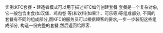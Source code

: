 实例:KFC套餐
• 建造者模式可以用于描述KFC如何创建套餐
套餐是一个复杂对象,它一般包含主食(如汉堡、鸡肉卷 等)和饮料(如果汁、可乐等)等组成部分,
不同的套餐有不同的组成部分,而KFC的服务员可以根据顾客的要求,一步一步装配这些组成部分,
构造一份完整的套餐,然后返回给顾客.